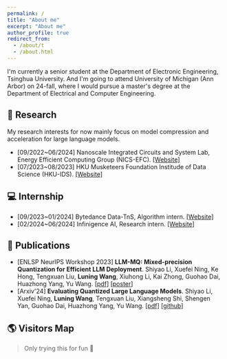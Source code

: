 ```yaml
---
permalink: /
title: "About me"
excerpt: "About me"
author_profile: true
redirect_from: 
  - /about/t
  - /about.html
---
```


I'm currently a senior student at the Department of Electronic Engineering, Tsinghua University. And I'm going to attend University of Michigan (Ann Arbor) on 24-fall, where I would pursue a master's degree at the Department of Electrical and Computer Engineering.

📖 Research
------
My research interests for now mainly focus on model compression and acceleration for large language models.
+ [09/2022~06/2024] Nanoscale Integrated Circuits and System Lab, Energy Efficient Computing Group (NICS-EFC). <a href='https://nicsefc.ee.tsinghua.edu.cn/'>[Website]</a> 
+ [07/2023~08/2023] HKU Musketeers Foundation Institude of Data Science (HKU-IDS). <a href='https://datascience.hku.hk/'>[Website]</a>

💻 Internship
------
+ [09/2023~01/2024] Bytedance Data-TnS, Algorithm intern. <a href='https://www.bytedance.com/'>[Website]</a>
+ [02/2024~06/2024] Infinigence AI, Research intern. <a href='https://www.infini-ai.com/'>[Website]</a>

📝 Publications
------
+ [ENLSP NeurIPS Workshop 2023] **LLM-MQ: Mixed-precision Quantization for Efficient LLM Deployment**. Shiyao Li, Xuefei Ning, Ke Hong, Tengxuan Liu, **Luning Wang**, Xiuhong Li, Kai Zhong, Guohao Dai, Huazhong Yang, Yu Wang. [<a href='https://docs.google.com/viewer?url=https://raw.githubusercontent.com/wln20/wln20.github.io/master/files/LLM_MQ.pdf'>pdf</a>] [<a href='https://raw.githubusercontent.com/wln20/wln20.github.io/master/files/LLM-MQ-poster.png'>poster</a>] 
+ [Arxiv'24] **Evaluating Quantized Large Language Models**. Shiyao Li, Xuefei Ning, **Luning Wang**, Tengxuan Liu, Xiangsheng Shi, Shengen Yan, Guohao Dai, Huazhong Yang, Yu Wang. <a href='https://arxiv.org/pdf/2402.18158.pdf'>[pdf]</a> <a href='https://github.com/thu-nics/qllm-eval/tree/main'>[github]</a>
    
🌎 Visitors Map
------
> Only trying this for fun 🤣

<!-- The 2D map -->
<script type="text/javascript" id="clustrmaps" src="//clustrmaps.com/map_v2.js?d=MGz7IyAo6Aq5C1YhqhV1cKtNKrQKJ9oFEVwELNdOc_U&cl=ffffff&w=a"></script>

<!-- The simplified 3D globe -->
<!-- <script type="text/javascript" src="//rf.revolvermaps.com/0/0/5.js?i=53skcjd1my4&amp;m=0&amp;c=ff0000&amp;cr1=ffffff" async="async"></script> -->

<!-- The full 3D globe -->
<script type="text/javascript" src="//rf.revolvermaps.com/0/0/6.js?i=5j5canf0osm&amp;m=7&amp;c=e63100&amp;cr1=ffffff&amp;f=arial&amp;l=0&amp;bv=90&amp;lx=-420&amp;ly=420&amp;hi=20&amp;he=7&amp;hc=a8ddff&amp;rs=80" async="async"></script>
